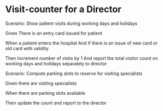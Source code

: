 # Visit-counter for a Director

Scenario: Show patient visits during working days and holidays

  Given There is an entry card issued for patient
  
  When a patient enters the hospital
  And if there is an issue of new card or old card with validity
  
  Then increment number of visits by 1
  And report the total visitor count on working days and holidays separately to director

Scenario: Compute parking slots to reserve for visiting specialists

  Given there are visiting specialists
  
  When there are parking slots available
  
  Then update the count and report to the director
